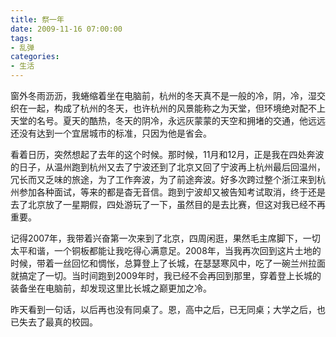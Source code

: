 ```yaml
---
title: 祭一年
date: 2009-11-16 07:00:00
tags: 
- 乱弹
categories: 
- 生活
---
```

窗外冬雨沥沥，我蜷缩着坐在电脑前，杭州的冬天真不是一般的冷，阴，冷，湿交织在一起，构成了杭州的冬天，也许杭州的风景能称之为天堂，但环境绝对配不上天堂的名号。夏天的酷热，冬天的阴冷，永远灰蒙蒙的天空和拥堵的交通，他远远还没有达到一个宜居城市的标准，只因为他是省会。

看着日历，突然想起了去年的这个时候。那时候，11月和12月，正是我在四处奔波的日子，从温州跑到杭州又去了宁波还到了北京又回了宁波再上杭州最后回温州，冗长而又乏味的旅途，为了工作奔波，为了前途奔波。好多次跨过整个浙江来到杭州参加各种面试，等来的都是杳无音信。跑到宁波却又被告知考试取消，终于还是去了北京放了一星期假，四处游玩了一下，虽然目的是去比赛，但这对我已经不再重要。

记得2007年，我带着兴奋第一次来到了北京，四周闲逛，果然毛主席脚下，一切太平和谐，一个铜板都能让我吃得心满意足。2008年，当我再次回到这片土地的时候，带着一丝回忆和惆怅，总算登上了长城，在瑟瑟寒风中，吃了一碗兰州拉面就搞定了一切。当时间跑到2009年时，我已经不会再回到那里，穿着登上长城的装备坐在电脑前，却发现这里比长城之巅更加之冷。

昨天看到一句话，以后再也没有同桌了。恩，高中之后，已无同桌；大学之后，也已失去了最真的校园。
